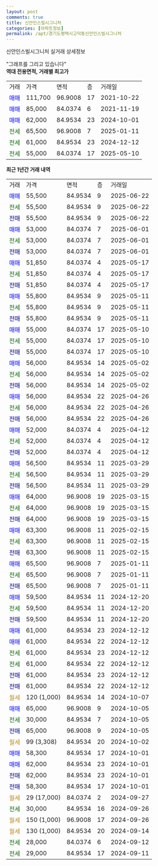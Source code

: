 ```yaml
---
layout: post
comments: true
title: 신안인스빌시그니처
categories: [아파트정보]
permalink: /apt/경기도평택시고덕동신안인스빌시그니처
---
```


신안인스빌시그니처 실거래 상세정보

<script type="text/javascript">
  google.charts.load('current', {'packages':['line', 'corechart']});
  google.charts.setOnLoadCallback(drawChart);

  function drawChart() {
    var data = new google.visualization.DataTable();
    data.addColumn('date', '거래일');
    data.addColumn('number', "매매");
    data.addColumn('number', "전세");
    data.addColumn('number', "전매");

    data.addRows([[new Date(Date.parse("2025-06-22")), 55500, null, null], [new Date(Date.parse("2025-06-22")), null, 55500, null], [new Date(Date.parse("2025-06-22")), null, null, 55500], [new Date(Date.parse("2025-06-01")), 53000, null, null], [new Date(Date.parse("2025-06-01")), null, 53000, null], [new Date(Date.parse("2025-06-01")), null, null, 53000], [new Date(Date.parse("2025-05-17")), 51850, null, null], [new Date(Date.parse("2025-05-17")), null, 51850, null], [new Date(Date.parse("2025-05-17")), null, null, 51850], [new Date(Date.parse("2025-05-11")), 55800, null, null], [new Date(Date.parse("2025-05-11")), null, 55800, null], [new Date(Date.parse("2025-05-11")), null, null, 55800], [new Date(Date.parse("2025-05-10")), 55000, null, null], [new Date(Date.parse("2025-05-10")), null, 55000, null], [new Date(Date.parse("2025-05-10")), null, null, 55000], [new Date(Date.parse("2025-05-02")), 56000, null, null], [new Date(Date.parse("2025-05-02")), null, 56000, null], [new Date(Date.parse("2025-05-02")), null, null, 56000], [new Date(Date.parse("2025-04-26")), 56000, null, null], [new Date(Date.parse("2025-04-26")), null, 56000, null], [new Date(Date.parse("2025-04-26")), null, null, 56000], [new Date(Date.parse("2025-04-12")), 52000, null, null], [new Date(Date.parse("2025-04-12")), null, 52000, null], [new Date(Date.parse("2025-04-12")), null, null, 52000], [new Date(Date.parse("2025-03-29")), 56500, null, null], [new Date(Date.parse("2025-03-29")), null, 56500, null], [new Date(Date.parse("2025-03-29")), null, null, 56500], [new Date(Date.parse("2025-03-15")), 64000, null, null], [new Date(Date.parse("2025-03-15")), null, 64000, null], [new Date(Date.parse("2025-03-15")), null, null, 64000], [new Date(Date.parse("2025-02-15")), 63300, null, null], [new Date(Date.parse("2025-02-15")), null, 63300, null], [new Date(Date.parse("2025-02-15")), null, null, 63300], [new Date(Date.parse("2025-01-11")), 65500, null, null], [new Date(Date.parse("2025-01-11")), null, 65500, null], [new Date(Date.parse("2025-01-11")), null, null, 65500], [new Date(Date.parse("2024-12-20")), 59500, null, null], [new Date(Date.parse("2024-12-20")), null, 59500, null], [new Date(Date.parse("2024-12-20")), null, null, 59500], [new Date(Date.parse("2024-12-12")), 61000, null, null], [new Date(Date.parse("2024-12-12")), 61000, null, null], [new Date(Date.parse("2024-12-12")), null, 61000, null], [new Date(Date.parse("2024-12-12")), null, 61000, null], [new Date(Date.parse("2024-12-12")), null, null, 61000], [new Date(Date.parse("2024-12-12")), null, null, 61000], [new Date(Date.parse("2024-10-07")), null, null, null], [new Date(Date.parse("2024-10-05")), 65000, null, null], [new Date(Date.parse("2024-10-05")), null, 30000, null], [new Date(Date.parse("2024-10-05")), null, null, 65000], [new Date(Date.parse("2024-10-02")), null, null, null], [new Date(Date.parse("2024-10-01")), 58300, null, null], [new Date(Date.parse("2024-10-01")), 62000, null, null], [new Date(Date.parse("2024-10-01")), null, null, 62000], [new Date(Date.parse("2024-10-01")), null, null, 58300], [new Date(Date.parse("2024-09-27")), null, null, null], [new Date(Date.parse("2024-09-26")), null, 30000, null], [new Date(Date.parse("2024-09-26")), null, null, null], [new Date(Date.parse("2024-09-14")), null, null, null], [new Date(Date.parse("2024-09-12")), null, 28000, null], [new Date(Date.parse("2024-09-11")), null, 29000, null]]);

    var options = {
      hAxis: {
        format: 'yyyy/MM/dd'
      },    
      lineWidth: 0,
      pointsVisible: true,    
      title: '최근 1년간 유형별 실거래가 분포',
      legend: { position: 'bottom' }
    };

    var formatter = new google.visualization.NumberFormat({pattern:'###,###'} );
    formatter.format(data, 1);
    formatter.format(data, 2);
    
    setTimeout(function() {
        var chart = new google.visualization.LineChart(document.getElementById('columnchart_material'));
        chart.draw(data, (options));
        document.getElementById('loading').style.display = 'none';
    }, 200);
  }
</script>


<div id="loading" style="z-index:20; display: block; margin-left: 0px">"그래프를 그리고 있습니다"</div>
<div id="columnchart_material" style="width: 95%; margin-left: 0px; display: block"></div>
<!-- contents start -->
<b>역대 전용면적, 거래별 최고가</b>
<table class="sortable">
    <tr>
      <td>거래</td>
      <td>가격</td>
      <td>면적</td>
      <td>층</td>
      <td>거래일</td>
    </tr>
        <tr>
          <td><a style="color: blue">매매</a></td>
          <td>111,700</td>
          <td>96.9008</td>
          <td>17</td>
          <td>2021-10-22</td>
        </tr>            <tr>
          <td><a style="color: blue">매매</a></td>
          <td>85,000</td>
          <td>84.0374</td>
          <td>6</td>
          <td>2021-11-19</td>
        </tr>            <tr>
          <td><a style="color: blue">매매</a></td>
          <td>62,000</td>
          <td>84.9534</td>
          <td>23</td>
          <td>2024-10-01</td>
        </tr>        
        <tr>
              <td><a style="color: darkgreen">전세</a></td>
              <td>65,500</td>
              <td>96.9008</td>
              <td>7</td>
              <td>2025-01-11</td>
            </tr>            <tr>
              <td><a style="color: darkgreen">전세</a></td>
              <td>61,000</td>
              <td>84.9534</td>
              <td>23</td>
              <td>2024-12-12</td>
            </tr>            <tr>
              <td><a style="color: darkgreen">전세</a></td>
              <td>55,000</td>
              <td>84.0374</td>
              <td>17</td>
              <td>2025-05-10</td>
            </tr>        
    
</table>

<b>최근 1년간 거래 내역</b>

<table class="sortable">
    <tr>
      <td>거래</td>
      <td>가격</td>
      <td>면적</td>
      <td>층</td>
      <td>거래일</td>
    </tr>
    <tr>
      <td><a style="color: blue">매매</a></td>
      <td>55,500</td>
      <td>84.9534</td>
      <td>9</td>
      <td>2025-06-22</td>
    </tr>          <tr>
      <td><a style="color: darkgreen">전세</a></td>
      <td>55,500</td>
      <td>84.9534</td>
      <td>9</td>
      <td>2025-06-22</td>
    </tr>          <tr>
      <td><a style="color: darkblue">전매</a></td>
      <td>55,500</td>
      <td>84.9534</td>
      <td>9</td>
      <td>2025-06-22</td>
    </tr>          <tr>
      <td><a style="color: blue">매매</a></td>
      <td>53,000</td>
      <td>84.0374</td>
      <td>7</td>
      <td>2025-06-01</td>
    </tr>          <tr>
      <td><a style="color: darkgreen">전세</a></td>
      <td>53,000</td>
      <td>84.0374</td>
      <td>7</td>
      <td>2025-06-01</td>
    </tr>          <tr>
      <td><a style="color: darkblue">전매</a></td>
      <td>53,000</td>
      <td>84.0374</td>
      <td>7</td>
      <td>2025-06-01</td>
    </tr>          <tr>
      <td><a style="color: blue">매매</a></td>
      <td>51,850</td>
      <td>84.0374</td>
      <td>4</td>
      <td>2025-05-17</td>
    </tr>          <tr>
      <td><a style="color: darkgreen">전세</a></td>
      <td>51,850</td>
      <td>84.0374</td>
      <td>4</td>
      <td>2025-05-17</td>
    </tr>          <tr>
      <td><a style="color: darkblue">전매</a></td>
      <td>51,850</td>
      <td>84.0374</td>
      <td>4</td>
      <td>2025-05-17</td>
    </tr>          <tr>
      <td><a style="color: blue">매매</a></td>
      <td>55,800</td>
      <td>84.9534</td>
      <td>9</td>
      <td>2025-05-11</td>
    </tr>          <tr>
      <td><a style="color: darkgreen">전세</a></td>
      <td>55,800</td>
      <td>84.9534</td>
      <td>9</td>
      <td>2025-05-11</td>
    </tr>          <tr>
      <td><a style="color: darkblue">전매</a></td>
      <td>55,800</td>
      <td>84.9534</td>
      <td>9</td>
      <td>2025-05-11</td>
    </tr>          <tr>
      <td><a style="color: blue">매매</a></td>
      <td>55,000</td>
      <td>84.0374</td>
      <td>17</td>
      <td>2025-05-10</td>
    </tr>          <tr>
      <td><a style="color: darkgreen">전세</a></td>
      <td>55,000</td>
      <td>84.0374</td>
      <td>17</td>
      <td>2025-05-10</td>
    </tr>          <tr>
      <td><a style="color: darkblue">전매</a></td>
      <td>55,000</td>
      <td>84.0374</td>
      <td>17</td>
      <td>2025-05-10</td>
    </tr>          <tr>
      <td><a style="color: blue">매매</a></td>
      <td>56,000</td>
      <td>84.9534</td>
      <td>14</td>
      <td>2025-05-02</td>
    </tr>          <tr>
      <td><a style="color: darkgreen">전세</a></td>
      <td>56,000</td>
      <td>84.9534</td>
      <td>14</td>
      <td>2025-05-02</td>
    </tr>          <tr>
      <td><a style="color: darkblue">전매</a></td>
      <td>56,000</td>
      <td>84.9534</td>
      <td>14</td>
      <td>2025-05-02</td>
    </tr>          <tr>
      <td><a style="color: blue">매매</a></td>
      <td>56,000</td>
      <td>84.9534</td>
      <td>22</td>
      <td>2025-04-26</td>
    </tr>          <tr>
      <td><a style="color: darkgreen">전세</a></td>
      <td>56,000</td>
      <td>84.9534</td>
      <td>22</td>
      <td>2025-04-26</td>
    </tr>          <tr>
      <td><a style="color: darkblue">전매</a></td>
      <td>56,000</td>
      <td>84.9534</td>
      <td>22</td>
      <td>2025-04-26</td>
    </tr>          <tr>
      <td><a style="color: blue">매매</a></td>
      <td>52,000</td>
      <td>84.0374</td>
      <td>4</td>
      <td>2025-04-12</td>
    </tr>          <tr>
      <td><a style="color: darkgreen">전세</a></td>
      <td>52,000</td>
      <td>84.0374</td>
      <td>4</td>
      <td>2025-04-12</td>
    </tr>          <tr>
      <td><a style="color: darkblue">전매</a></td>
      <td>52,000</td>
      <td>84.0374</td>
      <td>4</td>
      <td>2025-04-12</td>
    </tr>          <tr>
      <td><a style="color: blue">매매</a></td>
      <td>56,500</td>
      <td>84.9534</td>
      <td>11</td>
      <td>2025-03-29</td>
    </tr>          <tr>
      <td><a style="color: darkgreen">전세</a></td>
      <td>56,500</td>
      <td>84.9534</td>
      <td>11</td>
      <td>2025-03-29</td>
    </tr>          <tr>
      <td><a style="color: darkblue">전매</a></td>
      <td>56,500</td>
      <td>84.9534</td>
      <td>11</td>
      <td>2025-03-29</td>
    </tr>          <tr>
      <td><a style="color: blue">매매</a></td>
      <td>64,000</td>
      <td>96.9008</td>
      <td>19</td>
      <td>2025-03-15</td>
    </tr>          <tr>
      <td><a style="color: darkgreen">전세</a></td>
      <td>64,000</td>
      <td>96.9008</td>
      <td>19</td>
      <td>2025-03-15</td>
    </tr>          <tr>
      <td><a style="color: darkblue">전매</a></td>
      <td>64,000</td>
      <td>96.9008</td>
      <td>19</td>
      <td>2025-03-15</td>
    </tr>          <tr>
      <td><a style="color: blue">매매</a></td>
      <td>63,300</td>
      <td>96.9008</td>
      <td>11</td>
      <td>2025-02-15</td>
    </tr>          <tr>
      <td><a style="color: darkgreen">전세</a></td>
      <td>63,300</td>
      <td>96.9008</td>
      <td>11</td>
      <td>2025-02-15</td>
    </tr>          <tr>
      <td><a style="color: darkblue">전매</a></td>
      <td>63,300</td>
      <td>96.9008</td>
      <td>11</td>
      <td>2025-02-15</td>
    </tr>          <tr>
      <td><a style="color: blue">매매</a></td>
      <td>65,500</td>
      <td>96.9008</td>
      <td>7</td>
      <td>2025-01-11</td>
    </tr>          <tr>
      <td><a style="color: darkgreen">전세</a></td>
      <td>65,500</td>
      <td>96.9008</td>
      <td>7</td>
      <td>2025-01-11</td>
    </tr>          <tr>
      <td><a style="color: darkblue">전매</a></td>
      <td>65,500</td>
      <td>96.9008</td>
      <td>7</td>
      <td>2025-01-11</td>
    </tr>          <tr>
      <td><a style="color: blue">매매</a></td>
      <td>59,500</td>
      <td>84.9534</td>
      <td>11</td>
      <td>2024-12-20</td>
    </tr>          <tr>
      <td><a style="color: darkgreen">전세</a></td>
      <td>59,500</td>
      <td>84.9534</td>
      <td>11</td>
      <td>2024-12-20</td>
    </tr>          <tr>
      <td><a style="color: darkblue">전매</a></td>
      <td>59,500</td>
      <td>84.9534</td>
      <td>11</td>
      <td>2024-12-20</td>
    </tr>          <tr>
      <td><a style="color: blue">매매</a></td>
      <td>61,000</td>
      <td>84.9534</td>
      <td>23</td>
      <td>2024-12-12</td>
    </tr>          <tr>
      <td><a style="color: blue">매매</a></td>
      <td>61,000</td>
      <td>84.9534</td>
      <td>22</td>
      <td>2024-12-12</td>
    </tr>          <tr>
      <td><a style="color: darkgreen">전세</a></td>
      <td>61,000</td>
      <td>84.9534</td>
      <td>23</td>
      <td>2024-12-12</td>
    </tr>          <tr>
      <td><a style="color: darkgreen">전세</a></td>
      <td>61,000</td>
      <td>84.9534</td>
      <td>22</td>
      <td>2024-12-12</td>
    </tr>          <tr>
      <td><a style="color: darkblue">전매</a></td>
      <td>61,000</td>
      <td>84.9534</td>
      <td>23</td>
      <td>2024-12-12</td>
    </tr>          <tr>
      <td><a style="color: darkblue">전매</a></td>
      <td>61,000</td>
      <td>84.9534</td>
      <td>22</td>
      <td>2024-12-12</td>
    </tr>          <tr>
      <td><a style="color: darkgoldenrod">월세</a></td>
      <td>120 (1,000)</td>
      <td>84.9534</td>
      <td>14</td>
      <td>2024-10-07</td>
    </tr>          <tr>
      <td><a style="color: blue">매매</a></td>
      <td>65,000</td>
      <td>96.9008</td>
      <td>9</td>
      <td>2024-10-05</td>
    </tr>          <tr>
      <td><a style="color: darkgreen">전세</a></td>
      <td>30,000</td>
      <td>84.9534</td>
      <td>7</td>
      <td>2024-10-05</td>
    </tr>          <tr>
      <td><a style="color: darkblue">전매</a></td>
      <td>65,000</td>
      <td>96.9008</td>
      <td>9</td>
      <td>2024-10-05</td>
    </tr>          <tr>
      <td><a style="color: darkgoldenrod">월세</a></td>
      <td>99 (3,308)</td>
      <td>84.9534</td>
      <td>20</td>
      <td>2024-10-02</td>
    </tr>          <tr>
      <td><a style="color: blue">매매</a></td>
      <td>58,300</td>
      <td>84.9534</td>
      <td>17</td>
      <td>2024-10-01</td>
    </tr>          <tr>
      <td><a style="color: blue">매매</a></td>
      <td>62,000</td>
      <td>84.9534</td>
      <td>23</td>
      <td>2024-10-01</td>
    </tr>          <tr>
      <td><a style="color: darkblue">전매</a></td>
      <td>62,000</td>
      <td>84.9534</td>
      <td>23</td>
      <td>2024-10-01</td>
    </tr>          <tr>
      <td><a style="color: darkblue">전매</a></td>
      <td>58,300</td>
      <td>84.9534</td>
      <td>17</td>
      <td>2024-10-01</td>
    </tr>          <tr>
      <td><a style="color: darkgoldenrod">월세</a></td>
      <td>29 (17,000)</td>
      <td>84.0374</td>
      <td>2</td>
      <td>2024-09-27</td>
    </tr>          <tr>
      <td><a style="color: darkgreen">전세</a></td>
      <td>30,000</td>
      <td>84.9534</td>
      <td>16</td>
      <td>2024-09-26</td>
    </tr>          <tr>
      <td><a style="color: darkgoldenrod">월세</a></td>
      <td>150 (1,000)</td>
      <td>96.9008</td>
      <td>17</td>
      <td>2024-09-26</td>
    </tr>          <tr>
      <td><a style="color: darkgoldenrod">월세</a></td>
      <td>130 (1,000)</td>
      <td>84.9534</td>
      <td>20</td>
      <td>2024-09-14</td>
    </tr>          <tr>
      <td><a style="color: darkgreen">전세</a></td>
      <td>28,000</td>
      <td>84.0374</td>
      <td>6</td>
      <td>2024-09-12</td>
    </tr>          <tr>
      <td><a style="color: darkgreen">전세</a></td>
      <td>29,000</td>
      <td>84.9534</td>
      <td>17</td>
      <td>2024-09-11</td>
    </tr>      </table>
<!-- contents end -->    

